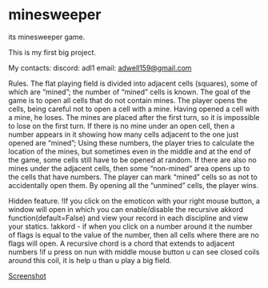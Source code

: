 # minesweeper
its minesweeper game.

This is my first big project.

My contacts:
discord: adl1
email: adwell159@gmail.com

Rules.
The flat playing field is divided into adjacent cells (squares), some of which are “mined”; the number of “mined” cells is known. The goal of the game is to open all cells that do not contain mines.
The player opens the cells, being careful not to open a cell with a mine. Having opened a cell with a mine, he loses. The mines are placed after the first turn, so it is impossible to lose on the first turn. If there is no mine under an open cell, then a number appears in it showing how many cells adjacent to the one just opened are “mined”; Using these numbers, the player tries to calculate the location of the mines, but sometimes even in the middle and at the end of the game, some cells still have to be opened at random. If there are also no mines under the adjacent cells, then some “non-mined” area opens up to the cells that have numbers. The player can mark “mined” cells so as not to accidentally open them. By opening all the “unmined” cells, the player wins.

Hidden feature.
!If you click on the emoticon with your right mouse button, a window will open in which you can enable/disable the recursive akkord function(default=False) and view your record in each discipline and view your statics.
!akkord - if when you click on a number around it the number of flags is equal to the value of the number, then all cells where there are no flags will open.
A recursive chord is a chord that extends to adjacent numbers
!if u press on nun with middle mouse button u can see closed coils around this coil, it is help u than u play a big field.

[Screenshot](https://github.com/blob/main/Screenshot_28.png)

